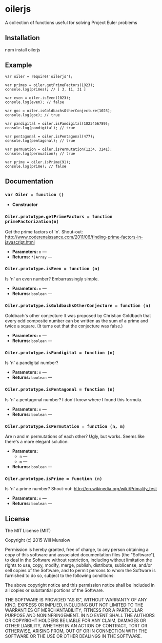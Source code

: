 # oilerjs

A collection of functions useful for solving Project Euler problems

## Installation

npm install oilerjs

## Example

    var oiler = require('oilerjs');
    
    var primes = oiler.getPrimeFactors(1023);
    console.log(primes); // [ 3, 11, 31 ]
    
    var even = oiler.isEven(1023);
    console.log(even); // false
    
    var goc = oiler.isGoldbachsOtherConjecture(1023);
    console.log(goc); // true
    
    var pandigital = oiler.isPandigital(1023456789);
    console.log(pandigital); // true
    
    var pentagonal = oiler.isPentagonal(477);
    console.log(pentagonal); // true
    
    var permuation = oiler.isPermutation(1234, 3241);
    console.log(permuation); // true
    
    var prime = oiler.isPrime(91);
    console.log(prime); // false

## Documentation

### `var Oiler = function ()`

 * **Constructor**

### `Oiler.prototype.getPrimeFactors = function primeFactorization(n)`

Get the prime factors of 'n'. Shout-out: http://www.coderenaissance.com/2011/06/finding-prime-factors-in-javascript.html

 * **Parameters:** `n` — 
 * **Returns:** `*|Array` — 

### `Oiler.prototype.isEven = function (n)`

Is 'n' an even number? Embarrassingly simple.

 * **Parameters:** `n` — 
 * **Returns:** `boolean` — 

### `Oiler.prototype.isGoldbachsOtherConjecture = function (n)`

Goldbach's other conjecture It was proposed by Christian Goldbach that every odd composite number can be written as the sum of a prime and twice a square. (It turns out that the conjecture was false.)

 * **Parameters:** `n` — 
 * **Returns:** `boolean` — 

### `Oiler.prototype.isPandigital = function (n)`

Is 'n' a pandigital number?

 * **Parameters:** `n` — 
 * **Returns:** `boolean` — 

### `Oiler.prototype.isPentagonal = function (n)`

Is 'n' a pentagonal number? I don't know where I found this formula.

 * **Parameters:** `n` — 
 * **Returns:** `boolean` — 

### `Oiler.prototype.isPermutation = function (n, m)`

Are n and m permutations of each other? Ugly, but works. Seems like there's a more elegant solution.

 * **Parameters:**
   * `n` — 
   * `m` — 
 * **Returns:** `boolean` — 

### `Oiler.prototype.isPrime = function (n)`

Is 'n' a prime number? Shout-out: http://en.wikipedia.org/wiki/Primality_test

 * **Parameters:** `n` — 
 * **Returns:** `boolean` — 

## License

The MIT License (MIT)

Copyright (c) 2015 Will Munslow

Permission is hereby granted, free of charge, to any person obtaining a copy
of this software and associated documentation files (the "Software"), to deal
in the Software without restriction, including without limitation the rights
to use, copy, modify, merge, publish, distribute, sublicense, and/or sell
copies of the Software, and to permit persons to whom the Software is
furnished to do so, subject to the following conditions:

The above copyright notice and this permission notice shall be included in all
copies or substantial portions of the Software.

THE SOFTWARE IS PROVIDED "AS IS", WITHOUT WARRANTY OF ANY KIND, EXPRESS OR
IMPLIED, INCLUDING BUT NOT LIMITED TO THE WARRANTIES OF MERCHANTABILITY,
FITNESS FOR A PARTICULAR PURPOSE AND NONINFRINGEMENT. IN NO EVENT SHALL THE
AUTHORS OR COPYRIGHT HOLDERS BE LIABLE FOR ANY CLAIM, DAMAGES OR OTHER
LIABILITY, WHETHER IN AN ACTION OF CONTRACT, TORT OR OTHERWISE, ARISING FROM,
OUT OF OR IN CONNECTION WITH THE SOFTWARE OR THE USE OR OTHER DEALINGS IN THE
SOFTWARE.
